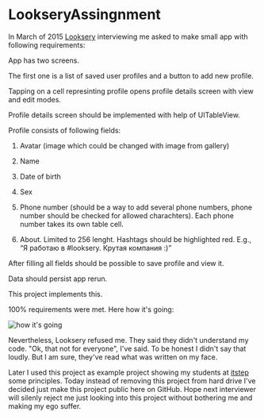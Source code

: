 # LookseryAssingnment

In March of 2015 [Looksery](https://www.looksery.com) interviewing me asked to make small app with following requirements:

App has two screens.

The first one is a list of saved user profiles and a button to add new profile.

Tapping on a cell represinting profile opens profile details screen with view and edit modes.

Profile details screen should be implemented with help of UITableView.

Profile consists of following fields:

1.	Avatar (image which could be changed with image from gallery)

2.	Name

3.	Date of birth

4.	Sex

5.	Phone number (should be a way to add several phone numbers, phone number should be checked for allowed charachters). Each phone number takes its own table cell.

6.	About. Limited to 256 lenght. Hashtags should be highlighted red. E.g., “Я работаю в #looksery. Крутая компания :)”

After filling all fields should be possible to save profile and view it.

Data should persist app rerun.

This project implements this.

100% requirements were met. Here how it's going:

![how it's going](https://cloud.githubusercontent.com/assets/1630974/11786477/85912dde-a28f-11e5-9369-ea60556c278b.gif)

Nevertheless, Looksery refused me. They said they didn't understand my code. "Ok, that not for everyone", I've said. To be honest I didn't say that loudly. But I am sure, they've read what was written on my face.

Later I used this project as example project showing my students at [itstep](http://itstep.org/en/) some principles. Today instead of removing this project from hard drive I've decided just make this project public here on GitHub. Hope next interviewer will silenly reject me just looking into this project without bothering me and making my ego suffer.

